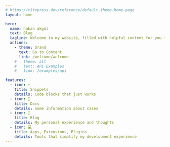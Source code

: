 ```yaml
---
# https://vitepress.dev/reference/default-theme-home-page
layout: home

hero:
  name: hakan akgül
  text: Blog
  tagline: Welcome to my website, filled with helpful content for you to explore. Thank you for visiting.
  actions:
    - theme: brand
      text: Go to Content
      link: /welcome/welcome
    # - theme: alt
    #   text: API Examples
    #   link: /examples/api

features:
  - icon: ✂️
    title: Snippets
    details: Code blocks that just works
  - icon: 💼
    title: Docs
    details: Some information about cases 
  - icon: 📄
    title: Blog
    details: My personal experience and thoughts
  - icon: 💻
    title: Apps, Extensions, Plugins
    details: Tools that simplify my development experience
---
```

